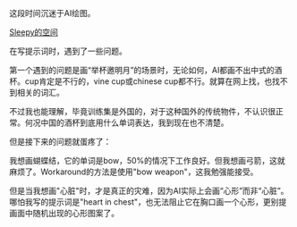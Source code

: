 这段时间沉迷于AI绘图。

[Sleepy的空间](https://www.xiaohongshu.com/user/profile/6474822f000000002a037365?xhsshare=CopyLink&appuid=6474822f000000002a037365&apptime=1706850965)

在写提示词时，遇到了一些问题。

第一个遇到的问题是画“举杯邀明月”的场景时，无论如何，AI都画不出中式的酒杯。cup肯定是不行的，vine cup或chinese cup都不行。就算在网上找，也找不到相关的词汇。

不过我也能理解，毕竟训练集是外国的，对于这种国外的传统物件，不认识很正常。何况中国的酒杯到底用什么单词表达，我到现在也不清楚。

但是接下来的问题就蛋疼了：

我想画蝴蝶结，它的单词是bow，50%的情况下工作良好。但我想画弓箭，这就麻烦了。Workaround的方法是使用"bow weapon"，这我勉强能接受。

但是当我想画"心脏"时，才是真正的灾难，因为AI实际上会画“心形”而非“心脏”。哪怕我写的提示词是"heart in chest"，也无法阻止它在胸口画一个心形，更别提画面中随机出现的心形图案了。



